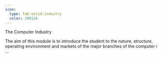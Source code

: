 ```yaml
---
icon:
  type: fa6-solid:industry
  color: 398126
---
```

The Computer Industry

The aim of this module is to introduce the student to the nature, structure, operating environment and markets of the major branches of the computer i ... 
